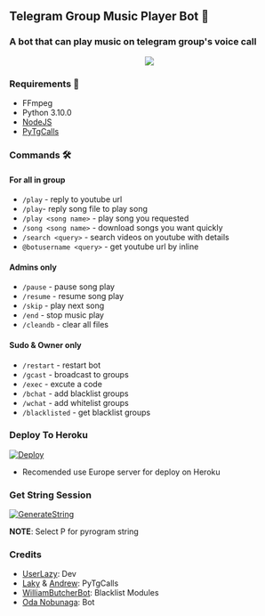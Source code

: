 <h2 align="centre">Telegram Group Music Player Bot 🎵</h2>

### A bot that can play music on telegram group's voice call

<p align="center">
  <img src="https://telegra.ph/file/c526d48adcc3a08ab81ef.jpg">
</p>

<h3>Requirements 📝</h3>

- FFmpeg
- Python 3.10.0
- [NodeJS](https://nodesource.com/)
- [PyTgCalls](https://github.com/pytgcalls/pytgcalls)

### Commands 🛠
#### For all in group
- `/play` - reply to youtube url
- `/play`- reply song file to play song
- `/play <song name>` - play song you requested
- `/song <song name>` - download songs you want quickly
- `/search <query>` - search videos on youtube with details
- `@botusername <query>` - get youtube url by inline

#### Admins only
- `/pause` - pause song play
- `/resume` - resume song play
- `/skip` - play next song
- `/end` - stop music play
- `/cleandb` - clear all files

#### Sudo & Owner only
- `/restart` - restart bot
- `/gcast` - broadcast to groups
- `/exec` - excute a code
- `/bchat` - add blacklist groups
- `/wchat` - add whitelist groups
- `/blacklisted` - get blacklist groups

### Deploy To Heroku</h4>

[![Deploy](https://www.herokucdn.com/deploy/button.svg)](https://heroku.com/deploy?template=https://github.com/UserLazy/Oda-Music/tree/san)

+ Recomended use Europe server for deploy on Heroku

### Get String Session</h5>
[![GenerateString](https://img.shields.io/badge/repl.it-generateString-yellowgreen)](http://replit.com/@UserLazy/UserLazyString)

**NOTE**: Select P for pyrogram string

### Credits
- [UserLazy](https://github.com/UserLazy): Dev
- [Laky](https://github.com/Laky-64) & [Andrew](https://github.com/AndrewLaneX): PyTgCalls
- [WilliamButcherBot](https://github.com/TheHamkerCat/WilliamButcherBot): Blacklist Modules
- [Oda Nobunaga](https://t.me/OdaRobot): Bot
